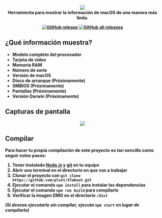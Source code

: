 <p align="center">
		<picture>
			<img src="https://i.imgur.com/dJpyzuS.png" />
		</picture><br>
	<b>Herramienta para mostrar la información de macOS de una manera más linda.
<p align="center">
	<a href="https://github.com/plvxt/xtabout/releases/latest"><img alt="GitHub release" src="https://img.shields.io/github/v/release/plvxt/xtabout?label=release&sort=semver"></a>
	<a href="https://github.com/plvxt/xtabout/releases"><img alt="GitHub all releases" src="https://img.shields.io/github/downloads/plvxt/xtabout/total?label=downloads"></a>
</p>

## ¿Qué información muestra?
- Modelo completo del procesador
- Tarjeta de video
- Memoria RAM
- Número de serie
- Versión de macOS
- Disco de arranque (Próximamente)
- SMBIOS (Próximamente)
- Pantallas (Próximamente)
- Versión Darwin (Próximamente)


## Capturas de pantalla
<p align="center">
		<picture>
			<img src="https://i.imgur.com/Dz0f2y9.png" />
		</picture></p>

## Compilar
Para hacer tu propia compilación de este proyecto es tan sencillo como seguir estos pasos:
1. Tener instalado [Node.js](https://nodejs.org/en/download) y [git](https://git-scm.com/downloads/mac) en tu equipo
2. Abrir una terminal en el directorio en que vas a trabajar
3. Clonar el proyecto con `git clone https://github.com/plvxt/XTabout.git`
4. Ejecutar el comando `npm install` para instalar las dependencias
5. Ejecutar el comando `npm run build` para compilarlo
6. Verificar la imagen DMG en el directorio `/dist`

*(Si deseas ejecutarlo sin compilar, ejecuta `npm start` en lugar de compilarlo)*
